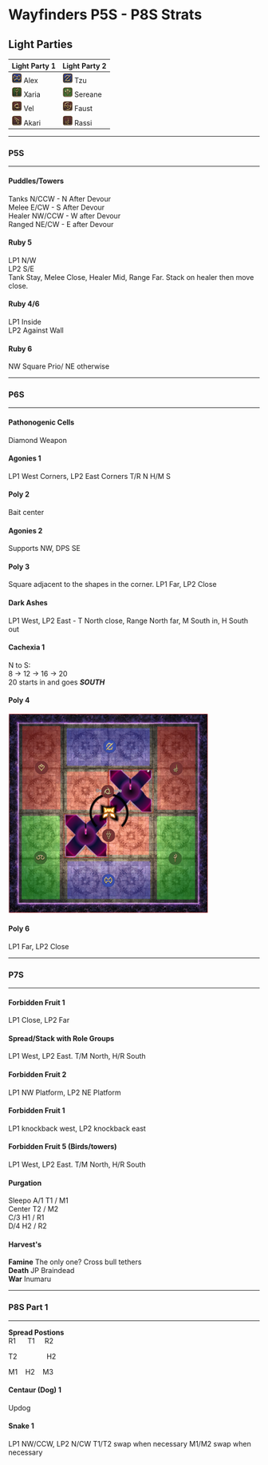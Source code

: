 # Wayfinders P5S - P8S Strats

## Light Parties  

| Light Party 1 | Light Party 2 |
| ------------- | --------------|
|<img src="icons/01_TANK/Job/Warrior.png" alt="drawing" width="20"/> Alex | <img src="icons/01_TANK/Job/Gunbreaker.png" alt="drawing" width="20"/> Tzu
|<img src="icons/02_HEALER/Job/WhiteMage.png" alt="drawing" width="20"/> Xaria | <img src="icons/02_Healer/Job/sage.png" alt="Sage" width="20"/> Sereane
|<img src="icons/03_DPS/Job/Ninja.png" alt="drawing" width="20"/> Vel | <img src="icons/03_DPS/Job/Samurai.png" alt="drawing" width="20"/> Faust
|<img src="icons/03_DPS/Job/Machinist.png" alt="drawing" width="20"/> Akari | <img src="icons/03_DPS/Job/RedMage.png" alt="drawing" width="20"/> Rassi  

---  

### **P5S**
--- 
#### **Puddles/Towers**  
Tanks N/CCW - N After Devour  
Melee E/CW - S After Devour  
Healer NW/CCW - W after Devour  
Ranged NE/CW - E after Devour  

#### **Ruby 5**  
LP1 N/W  
LP2 S/E  
Tank Stay, Melee Close, Healer Mid, Range Far. Stack on healer then move close.  

#### **Ruby 4/6**
LP1 Inside  
LP2 Against Wall  

#### **Ruby 6**  
NW Square Prio/ NE otherwise  

---  
### **P6S**
---  

#### **Pathonogenic Cells**  
Diamond Weapon

#### **Agonies 1**  
LP1 West Corners,  LP2 East Corners  T/R N H/M S  

#### **Poly 2**  
Bait center  

#### **Agonies 2**  
Supports NW, DPS SE  

#### **Poly 3**  
Square adjacent to the shapes in the corner. LP1 Far, LP2 Close

#### **Dark Ashes**  
LP1 West, LP2 East - T North close, Range North far, M South in, H South out 

#### **Cachexia 1**  
N to S:  
8 -> 12 -> 16 -> 20  
20 starts in and goes ***SOUTH***

#### **Poly 4**  
<img src="resources/p6s/domains.png" alt="drawing" width="400"/>  

#### **Poly 6**  
LP1 Far, LP2 Close

---  
### **P7S**
---  

#### **Forbidden Fruit 1**  
LP1 Close, LP2 Far  

#### **Spread/Stack with Role Groups**  
LP1 West, LP2 East. T/M North, H/R South  

#### **Forbidden Fruit 2**  
LP1 NW Platform, LP2 NE Platform  

#### **Forbidden Fruit 1**  
LP1 knockback west, LP2 knockback east

#### **Forbidden Fruit 5 (Birds/towers)**
LP1 West, LP2 East. T/M North, H/R South  

#### **Purgation**
Sleepo
A/1         T1 / M1  
Center      T2 / M2  
C/3         H1 / R1  
D/4         H2 / R2  

#### **Harvest's**
**Famine** The only one? Cross bull tethers  
**Death** JP Braindead  
**War** Inumaru


---  
### **P8S Part 1**
---  

**Spread Postions**  
R1&nbsp;&nbsp;&nbsp;&nbsp;&nbsp;&nbsp;T1&nbsp;&nbsp;&nbsp;&nbsp;&nbsp;R2  

T2&nbsp;&nbsp;&nbsp;&nbsp;&nbsp;&nbsp;&nbsp;&nbsp;&nbsp;&nbsp;&nbsp;&nbsp;&nbsp;&nbsp;&nbsp;H2

M1&nbsp;&nbsp;&nbsp;&nbsp;H2&nbsp;&nbsp;&nbsp;&nbsp;M3  

#### **Centaur (Dog) 1**
Updog

#### **Snake 1**
LP1 NW/CCW, LP2 N/CW
T1/T2 swap when necessary
M1/M2 swap when necessary